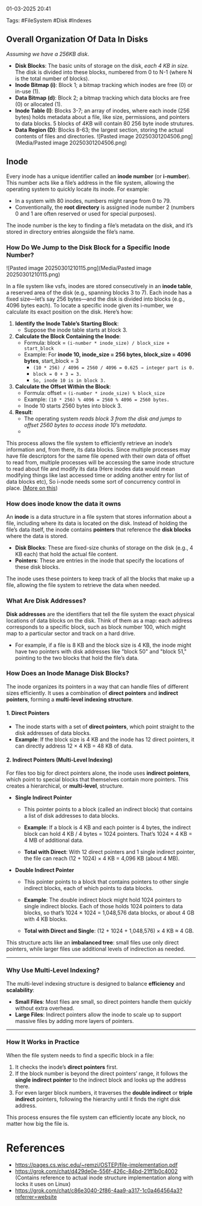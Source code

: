 
01-03-2025 20:41

Tags: #FileSystem #Disk #Indexes 

## Overall Organization Of Data In Disks

*Assuming we have a 256KB disk*.
- **Disk Blocks**: The basic units of storage on the disk, *each 4 KB in size.* The disk is divided into these blocks, numbered from 0 to N-1 (where N is the total number of blocks).
- **Inode Bitmap (i)**: Block 1; a bitmap tracking which inodes are free (0) or in-use (1).
- **Data Bitmap (d)**: Block 2; a bitmap tracking which data blocks are free (0) or allocated (1).
- **Inode Table (I)**: Blocks 3-7; an array of inodes, where each inode (256 bytes) holds metadata about a file, like size, permissions, and pointers to data blocks.
  5 blocks of 4KB will contain 80 256 byte inode strutures.
- **Data Region (D)**: Blocks 8-63; the largest section, storing the actual contents of files and directories.
![Pasted image 20250301204506.png](Media/Pasted image 20250301204506.png)

## Inode

Every inode has a unique identifier called an **inode number** (or **i-number**). This number acts like a file’s address in the file system, allowing the operating system to quickly locate its inode. For example:
- In a system with 80 inodes, numbers might range from 0 to 79.
- Conventionally, the **root directory** is assigned inode number 2 (numbers 0 and 1 are often reserved or used for special purposes).

The inode number is the key to finding a file’s metadata on the disk, and it’s stored in directory entries alongside the file’s name.

### How Do We Jump to the Disk Block for a Specific Inode Number?

![Pasted image 20250301210115.png](Media/Pasted image 20250301210115.png)

In a file system like vsfs, inodes are stored consecutively in an **inode table**, a reserved area of the disk (e.g., spanning blocks 3 to 7). Each inode has a fixed size—let’s say 256 bytes—and the disk is divided into blocks (e.g., 4096 bytes each). To locate a specific inode given its i-number, we calculate its exact position on the disk. Here’s how:

1. **Identify the Inode Table’s Starting Block**:  
    - Suppose the inode table starts at block 3.  
2. **Calculate the Block Containing the Inode**:  
    - Formula: block = `(i-number * inode_size) / block_size + start_block`
    - Example: For **inode 10, inode_size = 256 bytes, block_size = 4096 bytes**,
      start_block = 3
        - `(10 * 256) / 4096 = 2560 / 4096 = 0.625 → integer part is 0.`
        - `block = 0 + 3 = 3.`
        - `So, inode 10 is in block 3.`
3. **Calculate the Offset Within the Block**:  
    - Formula: offset = `(i-number * inode_size) % block_size`
    - Example: `(10 * 256) % 4096 = 2560 % 4096 = 2560 bytes.`
    - Inode 10 starts 2560 bytes into block 3.
4. **Result**:  
    - The operating system *reads block 3 from the disk and jumps to offset 2560 bytes to access inode 10’s metadata*.
    - 
This process allows the file system to efficiently retrieve an inode’s information and, from there, its data blocks.
Since multiple processes may have file descriptors for the same file opened with their own data of offset to read from, multiple processes will be accessing the same inode structure to read about file and modify its data (Here inodes data would mean modifying things like last accessed time or adding another entry for list of data blocks etc), So i-node needs some sort of concurrency control in place. [(More on this](https://grok.com/chat/d429de0e-556f-426c-84bd-21ff1b0c4002 ))

### How does inode know the data it owns

An **inode** is a data structure in a file system that stores information about a file, including where its data is located on the disk. Instead of holding the file’s data itself, the inode contains **pointers** that reference the **disk blocks** where the data is stored.
- **Disk Blocks**: These are fixed-size chunks of storage on the disk (e.g., 4 KB each) that hold the actual file content.
- **Pointers**: These are entries in the inode that specify the locations of these disk blocks.
  
The inode uses these pointers to keep track of all the blocks that make up a file, allowing the file system to retrieve the data when needed.

### What Are Disk Addresses?

**Disk addresses** are the identifiers that tell the file system the exact physical locations of data blocks on the disk. Think of them as a map: each address corresponds to a specific block, such as block number 100, which might map to a particular sector and track on a hard drive.

- For example, if a file is 8 KB and the block size is 4 KB, the inode might have two pointers with disk addresses like "block 50" and "block 51," pointing to the two blocks that hold the file’s data.

### How Does an Inode Manage Disk Blocks?

The inode organizes its pointers in a way that can handle files of different sizes efficiently. It uses a combination of **direct pointers** and **indirect pointers**, forming a **multi-level indexing structure**.
#### 1. **Direct Pointers**

- The inode starts with a set of **direct pointers**, which point straight to the disk addresses of data blocks.
- **Example**: If the block size is 4 KB and the inode has 12 direct pointers, it can directly address 12 × 4 KB = 48 KB of data.
  
#### 2. **Indirect Pointers (Multi-Level Indexing)**

For files too big for direct pointers alone, the inode uses **indirect pointers**, which point to special blocks that themselves contain more pointers. This creates a hierarchical, or **multi-level**, structure.

- **Single Indirect Pointer**
    - This pointer points to a block (called an indirect block) that contains a list of disk addresses to data blocks.
      
    - **Example**: If a block is 4 KB and each pointer is 4 bytes, the indirect block can hold 4 KB / 4 bytes = 1024 pointers. That’s 1024 × 4 KB = 4 MB of additional data.
      
    - **Total with Direct**: With 12 direct pointers and 1 single indirect pointer, the file can reach (12 + 1024) × 4 KB = 4,096 KB (about 4 MB).

  
- **Double Indirect Pointer**
    - This pointer points to a block that contains pointers to other single indirect blocks, each of which points to data blocks.
    
    - **Example**: The double indirect block might hold 1024 pointers to single indirect blocks. Each of those holds 1024 pointers to data blocks, so that’s 1024 × 1024 = 1,048,576 data blocks, or about 4 GB with 4 KB blocks.
      
    - **Total with Direct and Single**: (12 + 1024 + 1,048,576) × 4 KB ≈ 4 GB.  

This structure acts like an **imbalanced tree**: small files use only direct pointers, while larger files use additional levels of indirection as needed.

---

### Why Use Multi-Level Indexing?

The multi-level indexing structure is designed to balance **efficiency** and **scalability**:

- **Small Files**: Most files are small, so direct pointers handle them quickly without extra overhead.
- **Large Files**: Indirect pointers allow the inode to scale up to support massive files by adding more layers of pointers.

---

### How It Works in Practice

When the file system needs to find a specific block in a file:

1. It checks the inode’s **direct pointers** first.
2. If the block number is beyond the direct pointers’ range, it follows the **single indirect pointer** to the indirect block and looks up the address there.
3. For even larger block numbers, it traverses the **double indirect** or **triple indirect** pointers, following the hierarchy until it finds the right disk address.
  
This process ensures the file system can efficiently locate any block, no matter how big the file is.



# References

- https://pages.cs.wisc.edu/~remzi/OSTEP/file-implementation.pdf
- https://grok.com/chat/d429de0e-556f-426c-84bd-21ff1b0c4002 (Contains reference to actual inode structure implementation along with locks it uses on Linux)
- https://grok.com/chat/c86e3040-2f86-4aa9-a317-1c0a464564a3?referrer=website